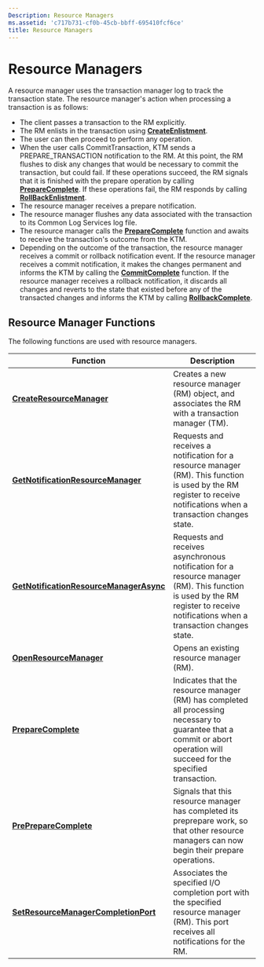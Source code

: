 ```yaml
---
Description: Resource Managers
ms.assetid: 'c717b731-cf0b-45cb-bbff-695410fcf6ce'
title: Resource Managers
---
```


# Resource Managers

A resource manager uses the transaction manager log to track the transaction state. The resource manager's action when processing a transaction is as follows:

-   The client passes a transaction to the RM explicitly.
-   The RM enlists in the transaction using [**CreateEnlistment**](createenlistment.md).
-   The user can then proceed to perform any operation.
-   When the user calls CommitTransaction, KTM sends a PREPARE\_TRANSACTION notification to the RM. At this point, the RM flushes to disk any changes that would be necessary to commit the transaction, but could fail. If these operations succeed, the RM signals that it is finished with the prepare operation by calling [**PrepareComplete**](preparecomplete.md). If these operations fail, the RM responds by calling [**RollBackEnlistment**](rollbackenlistment.md).
-   The resource manager receives a prepare notification.
-   The resource manager flushes any data associated with the transaction to its Common Log Services log file.
-   The resource manager calls the [**PrepareComplete**](preparecomplete.md) function and awaits to receive the transaction's outcome from the KTM.
-   Depending on the outcome of the transaction, the resource manager receives a commit or rollback notification event. If the resource manager receives a commit notification, it makes the changes permanent and informs the KTM by calling the [**CommitComplete**](commitcomplete.md) function. If the resource manager receives a rollback notification, it discards all changes and reverts to the state that existed before any of the transacted changes and informs the KTM by calling [**RollbackComplete**](rollbackcomplete.md).

## Resource Manager Functions

The following functions are used with resource managers.



| Function                                                                           | Description                                                                                                                                                                      |
|------------------------------------------------------------------------------------|----------------------------------------------------------------------------------------------------------------------------------------------------------------------------------|
| [**CreateResourceManager**](createresourcemanager.md)                             | Creates a new resource manager (RM) object, and associates the RM with a transaction manager (TM).                                                                               |
| [**GetNotificationResourceManager**](getnotificationresourcemanager.md)           | Requests and receives a notification for a resource manager (RM). This function is used by the RM register to receive notifications when a transaction changes state.            |
| [**GetNotificationResourceManagerAsync**](getnotificationresourcemanagerasync.md) | Requests and receives asynchronous notification for a resource manager (RM). This function is used by the RM register to receive notifications when a transaction changes state. |
| [**OpenResourceManager**](openresourcemanager.md)                                 | Opens an existing resource manager (RM).                                                                                                                                         |
| [**PrepareComplete**](preparecomplete.md)                                         | Indicates that the resource manager (RM) has completed all processing necessary to guarantee that a commit or abort operation will succeed for the specified transaction.        |
| [**PrePrepareComplete**](prepreparecomplete.md)                                   | Signals that this resource manager has completed its preprepare work, so that other resource managers can now begin their prepare operations.                                    |
| [**SetResourceManagerCompletionPort**](setresourcemanagercompletionport.md)       | Associates the specified I/O completion port with the specified resource manager (RM). This port receives all notifications for the RM.                                          |



 

 

 



